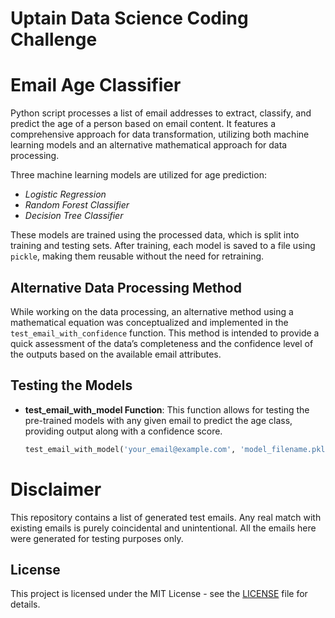 # Uptain Data Science Coding Challenge

# Email Age Classifier

Python script processes a list of email addresses to extract, classify, and predict the age of a person based on email content. It features a comprehensive approach for data transformation, utilizing both machine learning models and an alternative mathematical approach for data processing.

Three machine learning models are utilized for age prediction:
- *Logistic Regression*
- *Random Forest Classifier*
- *Decision Tree Classifier*

These models are trained using the processed data, which is split into training and testing sets. After training, each model is saved to a file using `pickle`, making them reusable without the need for retraining.

## Alternative Data Processing Method
While working on the data processing, an alternative method using a mathematical equation was conceptualized and implemented in the `test_email_with_confidence` function. This method is intended to provide a quick assessment of the data’s completeness and the confidence level of the outputs based on the available email attributes.

## Testing the Models
- **test_email_with_model Function**: This function allows for testing the pre-trained models with any given email to predict the age class, providing output along with a confidence score.
  ```python
  test_email_with_model('your_email@example.com', 'model_filename.pkl')

# Disclaimer

This repository contains a list of generated test emails. Any real match with existing emails is purely coincidental and unintentional. All the emails here were generated for testing purposes only.

## License

This project is licensed under the MIT License - see the [LICENSE](LICENSE) file for details.